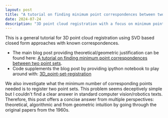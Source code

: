 ```yaml
---
layout: post
title: "A tutorial on finding minimum point correspondences between two point sets"
date: 2024-07-24
description: "3D point cloud registration with a focus on minimum point correspondences theoretically"
---
```




This is a general tutorial for 3D point cloud registration using SVD based closed form approaches with known correspondences.

- The main blog post providing theoretical/geometric justification can be found here: [A tutorial on finding minimum point correspondences between two point sets](https://saishubodh.notion.site/Minimum-point-correspondences-b-w-two-point-clouds-to-solve-for-transformation-between-them-f0d972001496410493a1613b9aada2d3?pvs=4).  
- Code supplements the blog post by providing ipython notebook to play around with: [3D_point-set-registration](https://github.com/Shubodh/3D_point-set-registration)

We also investigate what the minimum number of corresponding points needed is to register two point sets. This problem seems deceptively simple but I couldn't find a clear answer in standard computer vision/robotics texts. Therefore, this post offers a concise answer from multiple perspectives: theoretical, algorithmic and from geometric intuition by going through the original papers from the 1960s.



